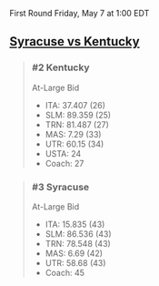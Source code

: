 First Round
Friday, May 7 at 1:00 EDT
## [Syracuse vs Kentucky](https://www.ncaa.com/game/5833649) 

> ### #2 Kentucky  
> At-Large Bid  
> - ITA: 37.407 (26)  
> - SLM: 89.359 (25)  
> - TRN: 81.487 (27)  
> - MAS: 7.29 (33)  
> - UTR: 60.15 (34)  
> - USTA: 24  
> - Coach: 27  

> ### #3 Syracuse  
> At-Large Bid  
> - ITA: 15.835 (43)  
> - SLM: 86.536 (43)  
> - TRN: 78.548 (43)  
> - MAS: 6.69 (42)  
> - UTR: 58.68 (43)  
> - Coach: 45  